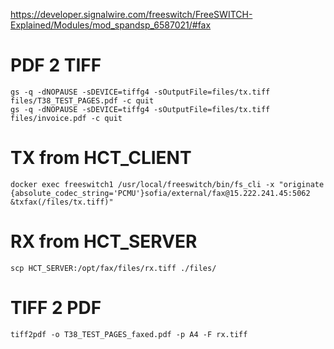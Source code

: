 https://developer.signalwire.com/freeswitch/FreeSWITCH-Explained/Modules/mod_spandsp_6587021/#fax


# PDF 2 TIFF
```
gs -q -dNOPAUSE -sDEVICE=tiffg4 -sOutputFile=files/tx.tiff files/T38_TEST_PAGES.pdf -c quit
gs -q -dNOPAUSE -sDEVICE=tiffg4 -sOutputFile=files/tx.tiff files/invoice.pdf -c quit
```

# TX from HCT_CLIENT
```
docker exec freeswitch1 /usr/local/freeswitch/bin/fs_cli -x "originate {absolute_codec_string='PCMU'}sofia/external/fax@15.222.241.45:5062 &txfax(/files/tx.tiff)"
```

# RX from HCT_SERVER
```
scp HCT_SERVER:/opt/fax/files/rx.tiff ./files/
```

# TIFF 2 PDF
```
tiff2pdf -o T38_TEST_PAGES_faxed.pdf -p A4 -F rx.tiff
```
